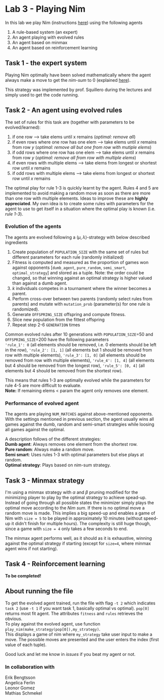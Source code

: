 # Lab 3 - Playing Nim
In this lab we play Nim (instructions [here](https://en.wikipedia.org/wiki/Nim)) using the following agents

1. A rule-based system (an expert)
2. An agent playing with evolved rules
3. An agent based on minmax
4. An agent based on reinforcement learning

## Task 1 - the expert system
Playing Nim optimally have been solved mathematically where the agent always make a move to get the *nim-sum* to 0 (explained [here](https://en.wikipedia.org/wiki/Nim#Mathematical_theory)).

This strategy was implemented by prof. Squillero during the lectures and simply used to get the code running. 

## Task 2 - An agent using evolved rules
The set of rules for this task are (together with parameters to be evolved/learned):
1. if one row --> take elems until x remains (*optimal: remove all*) 
2. if even rows where one row has one elem --> take elems until $x$ remains from row $y$ (*optimal: remove all but one from row with mutiple elems*)
3. if odd rows where one row has one elem --> take elems until $x$ remains from row $y$ (*optimal: remove all from row with multiple elems*)
4. if even rows with multiple elems --> take elems from longest or shortest row until $x$ remains
5. if odd rows with multiple elems --> take elems from longest or shortest row until $x$ remains 

The optimal play for rule 1-3 is quickly learnt by the agent. 
Rules 4 and 5 are implemented to avoid making a random move as soon as there are more than one row with multiple elements.
Ideas to improve these are **highly appreciated**. 
My own idea is to create some rules with parameters for the agent to use to get itself in a situation where the optimal play is known (i.e. *rule 1-3*).

### Evolution of the agents
The agents are evolved following a $(\mu, \lambda)$-strategy with below described ingredients
1. Create population of `POPULATION_SIZE` with the same set of rules but different parameters for each rule (randomly initialized)
2. Fitness is computed and measured as the proportion of games won against opponents [`dumb_agent`, `pure_random`, `semi_smart`, `optimal_strategy`] and stored as a tuple. Note: the order could be changed, so that winning against an optimal strategy is higher valued than against a dumb agent.
3. $k$ individuals competes in a tournament where the winner becomes a parent. 
4. Perform cross-over between two parents (randomly select rules from parents) and mutate with `mutation_prob` (parameter(s) for one rule is randomized). 
5. Generate `OFFSPRING_SIZE` offspring and compute fitness.
6. Slice new population from the fittest offspring
7. Repeat step 2-6 `GENERATION` times

Common evolved rules after 10 generations with `POPULATION_SIZE`=50 and `OFFSPRING_SIZE`=200 have the following parameters  
`'rule_1': 0` (all elements should be removed, i.e. 0 elements should be left in the row),
`'rule_2': [1, 1]`  (all elements but 1 should be removed from row with multiple elements),
`'rule_3': [1, 0]`  (all elements should be removed from row with multiple elements),
`'rule_4': [1, 4]`  (all elements but 4 should be removed from the longest row),
`'rule_5': [0, 4]` (all elements but 4 should be removed from the shortest row).

This means that rules 1-3 are optimally evolved while the parameters for rule 4-5 are more difficult to evaluate.  
**Note:** If remaining elems $<$ param the agent only removes one element.

### Performance of evolved agent
The agents are playing `NUM_MATCHES` against above-mentioned opponents. 
With the settings mentioned in previous section, the agent usually wins all games against the dumb, random and semi-smart strategies while loosing all games against the optimal.

A description follows of the different strategies:  
**Dumb agent**: Always removes one element from the shortest row.  
**Pure random**: Always make a random move.  
**Semi smart**: Uses rules 1-3 with optimal parameters but else plays at random.  
**Optimal strategy**: Plays based on nim-sum strategy.

## Task 3 - Minmax strategy
I'm using a minmax strategy with $\alpha$ and $\beta$ pruning modified for the minimizing player to play by the optimal strategy to achieve spead-up.
Instead of going through all possible states the minimizer simply plays the optimal move according to the *Nim sum*.
If there is no optimal move a random move is made.
This implies a big speed-up and enables a game of Nim with `size = 5` to be played in approximately 10 minutes (without speed-up it didn't finish for multiple hours).
The complexity is still huge though, since a game with `size = 4` only takes a few seconds to end. 

The minmax agent performs well, as it should as it is exhaustive, winning against the optimal strategy if starting (except for `size=4`, where minmax agent wins if not starting).

## Task 4 - Reinforcement learning
**To be completed!**

## About running the file 
To get the evolved agent trained, run the file with flag `-t 2` which indicates `task 2` (use `-t 1` if you want task 1, basically optimal vs optimal).
`pop[0]` returns most fit agent.
The attributes `fitness` and `rules` retrieves the obvious.  
To play against the evolved agent, use function `play_nim(make_strategy(pop[0]),my_strategy)`.  
This displays a game of nim where `my_strategy` take user input to make a move. 
The possible moves are presented and the user enters the index (first value of each tuple). 

Good luck and let me know in *issues* if you beat my agent or not.   

### In collaboration with 
Erik Bengtsson  
Angelica Ferlin  
Leonor Gomez  
Mathias Schmekel  

